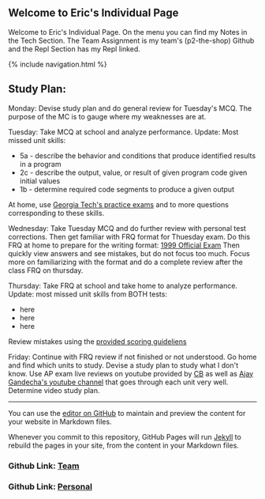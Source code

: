 ## Welcome to Eric's Individual Page

Welcome to Eric's Individual Page. On the menu you can find my Notes in the Tech Section. The Team Assignment is my team's (p2-the-shop) Github and the Repl Section has my Repl linked.

{% include navigation.html %}

## Study Plan:

Monday: Devise study plan and do general review for Tuesday's MCQ. The purpose of the MC is to gauge where my weaknesses are at.

Tuesday: Take MCQ at school and analyze performance. Update: Most missed unit skills:
- 5a - describe the behavior and conditions that produce identified results in a program
- 2c - describe the output, value, or result of given program code given initial values
- 1b - determine required code segments to produce a given output

At home, use [Georgia Tech's practice exams](https://www.apcsaexam.org/mcpractice.html) and to more questions corresponding to these skills.

Wednesday: Take Tuesday MCQ and do further review with personal test corrections. Then get familiar with FRQ format for Thuesday exam.
Do this FRQ at home to prepare for the writing format: [1999 Official Exam](https://secure-media.collegeboard.org/apc/compsci_a_99.pdf) Then quickly view answers and see mistakes, but do not focus too much. Focus more on familiarizing with the format and do a complete review after the class FRQ on thursday.

Thursday: Take FRQ at school and take home to analyze performance. Update: most missed unit skills from BOTH tests:
- here
- here
- here

Review mistakes using the [provided scoring guideliens](https://secure-media.collegeboard.org/apc/1999_cs_q_a.pdf)

Friday: Continue with FRQ review if not finished or not understood. Go home and find which units to study. Devise a study plan to study what I don't know. Use AP exam live reviews on youtube provided by [CB](https://www.youtube.com/watch?v=-NXby4ahlnU&list=PLoGgviqq4845xKOY11PnkE7aqJC7-bYrd) as well as [Ajay Gandecha's youtube channel](https://www.youtube.com/watch?v=JYLJbVECJxs&list=PLfpeXtDSa8rUl8S9NtbPKlg0ikc-rw-LC) that goes through each unit very well. Determine video study plan.

-----------

You can use the [editor on GitHub](https://github.com/elw55555/individualgit/edit/gh-pages/index.md) to maintain and preview the content for your website in Markdown files.

Whenever you commit to this repository, GitHub Pages will run [Jekyll](https://jekyllrb.com/) to rebuild the pages in your site, from the content in your Markdown files.

### Github Link: [Team](https://github.com/gracele246/theshop)
### Github Link: [Personal](https://github.com/elw55555/individualgit)
